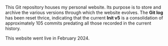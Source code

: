 This Git repository houses my personal website. Its purpose is to store and archive the various versions through which the website evolves.
The **Git log** has been reset thrice, indicating that the current **Init v5** is a consolidation of approximately 105 commits predating all those recorded in the current history.

This website went live in February 2024.
